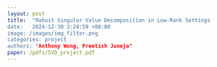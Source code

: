 ```yaml
---
layout: post
title:  "Robust Singular Value Decomposition in Low-Rank Settings
date:   2024-12-30 3:24:59 +00:00
image: /images/img_filter.png
categories: project  
authors: "Anthony Wong, Preetish Juneja"
paper: /pdfs/SVD_project.pdf
---
```


